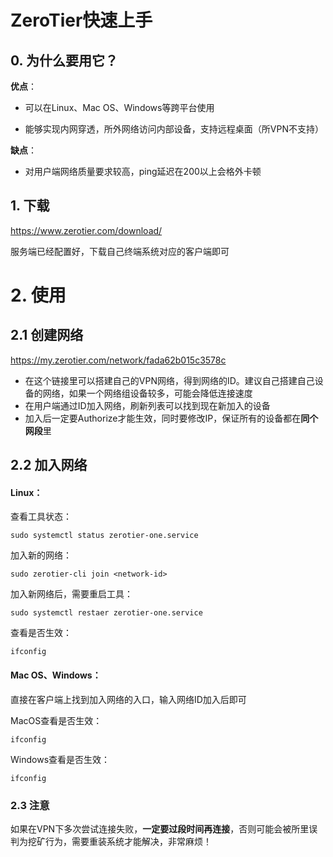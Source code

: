 # ZeroTier快速上手

## 0. 为什么要用它？

**优点**：

* 可以在Linux、Mac OS、Windows等跨平台使用

* 能够实现内网穿透，所外网络访问内部设备，支持远程桌面（所VPN不支持）

**缺点**：

* 对用户端网络质量要求较高，ping延迟在200以上会格外卡顿

## 1. 下载

https://www.zerotier.com/download/

服务端已经配置好，下载自己终端系统对应的客户端即可

# 2. 使用

## 2.1 创建网络

https://my.zerotier.com/network/fada62b015c3578c

* 在这个链接里可以搭建自己的VPN网络，得到网络的ID。建议自己搭建自己设备的网络，如果一个网络组设备较多，可能会降低连接速度
* 在用户端通过ID加入网络，刷新列表可以找到现在新加入的设备
* 加入后一定要Authorize才能生效，同时要修改IP，保证所有的设备都在**同个网段**里

## 2.2 加入网络

#### Linux：
查看工具状态：

```
sudo systemctl status zerotier-one.service
```

加入新的网络：

```
sudo zerotier-cli join <network-id>
```

加入新网络后，需要重启工具：

```
sudo systemctl restaer zerotier-one.service
```

查看是否生效：

```
ifconfig
```

#### Mac OS、Windows：

直接在客户端上找到加入网络的入口，输入网络ID加入后即可

MacOS查看是否生效：

```
ifconfig
```

Windows查看是否生效：

```
ifconfig
```

### 2.3 注意

如果在VPN下多次尝试连接失败，**一定要过段时间再连接**，否则可能会被所里误判为挖矿行为，需要重装系统才能解决，非常麻烦！